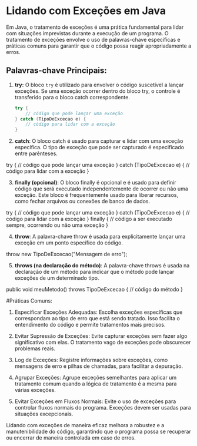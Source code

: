 # Lidando com Exceções em Java

Em Java, o tratamento de exceções é uma prática fundamental para lidar com situações imprevistas durante a execução de um programa. O tratamento de exceções envolve o uso de palavras-chave específicas e práticas comuns para garantir que o código possa reagir apropriadamente a erros.

## Palavras-chave Principais:

1. **try:** O bloco `try` é utilizado para envolver o código suscetível a lançar exceções. Se uma exceção ocorrer dentro do bloco try, o controle é transferido para o bloco catch correspondente.

   ```java
   try {
       // código que pode lançar uma exceção
   } catch (TipoDeExcecao e) {
       // código para lidar com a exceção
   }

2. **catch**: O bloco catch é usado para capturar e lidar com uma exceção específica. 
O tipo de exceção que pode ser capturado é especificado entre parênteses.

try {
    // código que pode lançar uma exceção
} catch (TipoDeExcecao e) {
    // código para lidar com a exceção
}

3. **finally (opcional)**: O bloco finally é opcional e é usado para definir código que será executado
independentemente de ocorrer ou não uma exceção. Este bloco é frequentemente usado para liberar
recursos, como fechar arquivos ou conexões de banco de dados.

try {
    // código que pode lançar uma exceção
} catch (TipoDeExcecao e) {
    // código para lidar com a exceção
} finally {
    // código a ser executado sempre, ocorrendo ou não uma exceção
}

4. **throw**: A palavra-chave throw é usada para explicitamente lançar uma exceção em um ponto 
específico do código.

throw new TipoDeExcecao("Mensagem de erro");

5. **throws (na declaração do método)**: A palavra-chave throws é usada na declaração de um método para indicar que o método 
pode lançar exceções de um determinado tipo.

public void meuMetodo() throws TipoDeExcecao {
    // código do método
}

#Práticas Comuns:

1. Especificar Exceções Adequadas: Escolha exceções específicas que correspondam ao tipo de erro que está sendo tratado. Isso facilita o entendimento do código e permite tratamentos mais precisos.

2. Evitar Supressão de Exceções: Evite capturar exceções sem fazer algo significativo com elas. O tratamento vago de exceções pode obscurecer problemas reais.

3. Log de Exceções: Registre informações sobre exceções, como mensagens de erro e pilhas de chamadas, para facilitar a depuração.

4. Agrupar Exceções: Agrupe exceções semelhantes para aplicar um tratamento comum quando a lógica de tratamento é a mesma para várias exceções.

5. Evitar Exceções em Fluxos Normais: Evite o uso de exceções para controlar fluxos normais do programa. Exceções devem ser usadas para situações excepcionais.

Lidando com exceções de maneira eficaz melhora a robustez e a manutenibilidade do código, garantindo que o programa possa se recuperar ou encerrar de maneira controlada em caso de erros.
